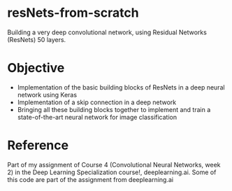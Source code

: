 # resNets-from-scratch
Building a very deep convolutional network, using Residual Networks (ResNets) 50 layers. 

# Objective
* Implementation of the basic building blocks of ResNets in a deep neural network using Keras
* Implementation of a skip connection in a deep network
* Bringing all these building blocks together to implement and train a state-of-the-art neural network for image classification

# Reference
Part of my assignment of Course 4 (Convolutional Neural Networks, week 2) in the Deep Learning 
Specialization course!, deeplearning.ai. Some of this code are part of the assignment from deeplearning.ai
